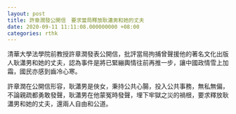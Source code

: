 ```yaml
---
layout: post
title: 許章潤發公開信　要求當局釋放耿瀟男和她的丈夫
date: 2020-09-11 11:11:08.000000000 +08:00
categories: rthk
---
```


清華大學法學院前教授許章潤發表公開信，批評當局拘捕曾聲援他的著名文化出版人耿瀟男和她的丈夫，認為事件是將已緊繃輿情往前再推一步，讓中國政情雪上加霜，國民亦感到齒冷心寒。

許章潤在公開信形容，耿瀟男是俠女，秉持公共心腸，投入公共事務，無私無偏，不論親疏都勇敢發聲，耿瀟男在他蒙冤時發聲，埋下牢獄之災的禍根，要求釋放耿瀟男和她的丈夫，還兩人自由和公道。

